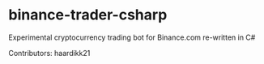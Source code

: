 # binance-trader-csharp
Experimental cryptocurrency trading bot for Binance.com re-written in C#

Contributors:
haardikk21

